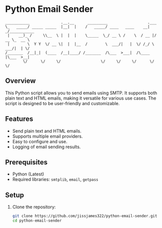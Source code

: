 # Python Email Sender

```
___________              .__.__      _________                  .___            
\_   _____/ _____ _____  |__|  |    /   _____/ ____   ____    __| _/___________ 
 |    __)_ /     \\__  \ |  |  |    \_____  \_/ __ \ /    \  / __ |/ __ \_  __ \
 |        \  Y Y  \/ __ \|  |  |__  /        \  ___/|   |  \/ /_/ \  ___/|  | \/
/_______  /__|_|  (____  /__|____/ /_______  /\___  >___|  /\____ |\___  >__|   
        \/      \/     \/                  \/     \/     \/      \/    \/   

```
## Overview
This Python script allows you to send emails using SMTP. It supports both plain text and HTML emails, making it versatile for various use cases. The script is designed to be user-friendly and customizable.

## Features
- Send plain text and HTML emails.
- Supports multiple email providers.
- Easy to configure and use.
- Logging of email sending results.

## Prerequisites
- Python (Latest)
- Required libraries: `smtplib`, `email`, `getpass`

## Setup
1. Clone the repository:
   ```bash
   git clone https://github.com/jissjames322/python-email-sender.git
   cd python-email-sender

